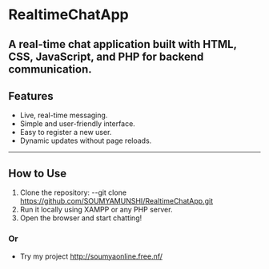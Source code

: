 # RealtimeChatApp
A real-time chat application built with **HTML**, **CSS**, **JavaScript**, and **PHP** for backend communication.
---
## Features
- Live, real-time messaging.
- Simple and user-friendly interface.
- Easy to register a new user.
- Dynamic updates without page reloads.
---
## How to Use
1. Clone the repository:
   --git clone https://github.com/SOUMYAMUNSHI/RealtimeChatApp.git
2. Run it locally using XAMPP or any PHP server.
3. Open the browser and start chatting!
### Or
- Try my project http://soumyaonline.free.nf/

